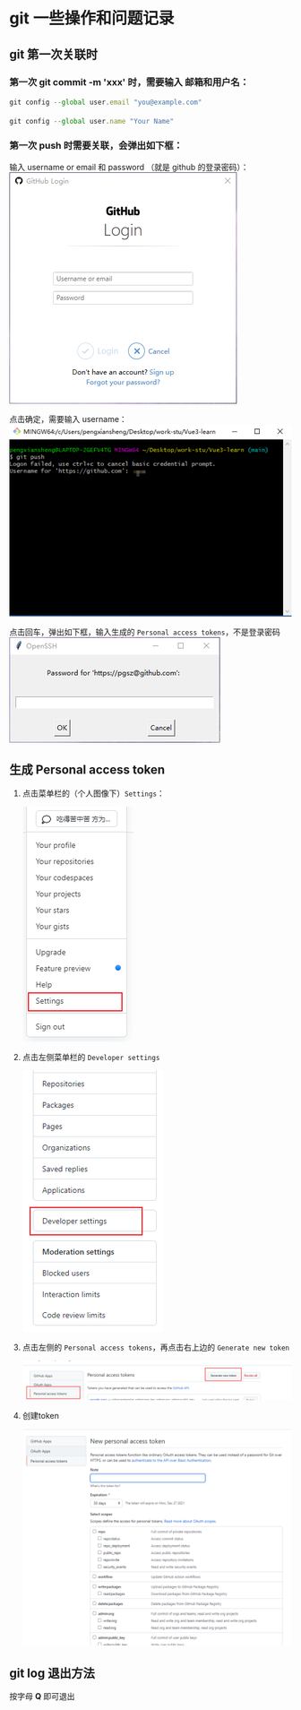 # git 一些操作和问题记录


## git 第一次关联时

### 第一次 git commit -m 'xxx' 时，需要输入 邮箱和用户名：

```js
git config --global user.email "you@example.com"

git config --global user.name "Your Name"
```

### 第一次 push 时需要关联，会弹出如下框：

输入 username or email  和 password （就是 github 的登录密码）：
![](./images/git-login.png)

点击确定，需要输入 username：
![](./images/git-username.png)

点击回车，弹出如下框，输入生成的 `Personal access tokens`，不是登录密码
![](./images/git-token.png)


## 生成 Personal access token

1. 点击菜单栏的（个人图像下）`Settings`：

     ![](./images/git-menu.png)

2. 点击左侧菜单栏的 `Developer settings`
   
     ![](./images/git-setting.png)

3. 点击左侧的 `Personal access tokens`，再点击右上边的 `Generate new token`
     
     ![](./images/git-new-token.png)

4. 创建token
     
     ![](./images/git-set-token.png)


## git log 退出方法

  按字母 **Q** 即可退出
